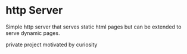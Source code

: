 # http Server
Simple http server that serves static html pages but can be extended to serve dynamic pages.

private project motivated by curiosity
